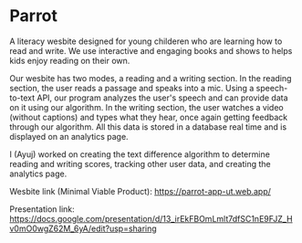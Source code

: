 # Parrot
A literacy wesbite designed for young childeren who are learning how to read and write. We use interactive and engaging books and shows to helps kids enjoy reading on their own. 

Our wesbite has two modes, a reading and a writing section. In the reading section, the user reads a passage and speaks into a mic. Using a speech-to-text API, our program analyzes the user's speech and can provide data on it using our algorithm. In the writing section, the user watches a video (without captions) and types what they hear, once again getting feedback through our algorithm. All this data is stored in a database real time and is displayed on an analytics page.

I (Ayuj) worked on creating the text difference algorithm to determine reading and writing scores, tracking other user data, and creating the analytics page.

Wesbite link (Minimal Viable Product): https://parrot-app-ut.web.app/

Presentation link: https://docs.google.com/presentation/d/13_irEkFBOmLmlt7dfSC1nE9FJZ_Hv0mO0wgZ62M_6yA/edit?usp=sharing
